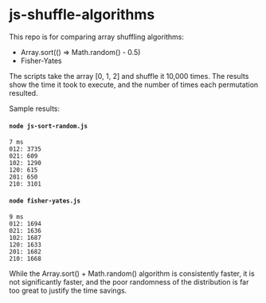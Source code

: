 # js-shuffle-algorithms

This repo is for comparing array shuffling algorithms:

* Array.sort(() => Math.random() - 0.5)
* Fisher-Yates

The scripts take the array [0, 1, 2] and shuffle it 10,000 times. The results 
show the time it took to execute, and the number of times each permutation 
resulted.

Sample results:

#### `node js-sort-random.js`

```
7 ms
012: 3735
021: 609
102: 1290
120: 615
201: 650
210: 3101
```

#### `node fisher-yates.js`

```
9 ms
012: 1694
021: 1636
102: 1687
120: 1633
201: 1682
210: 1668
```

While the Array.sort() + Math.random() algorithm is consistently faster, it is 
not significantly faster, and the poor randomness of the distribution is far too 
great to justify the time savings.
